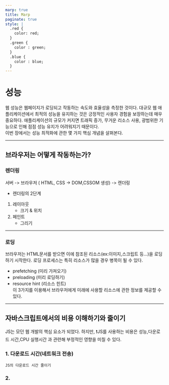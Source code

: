 ```yaml
---
marp: true
title: Marp
paginate: true
style: |
  .red {
    color: red;
  }
  .green {
    color : green;
  }
  .blue {
    color : blue;
  }
---
```


# 성능

웹 성능은 웹페이지가 로딩되고 작동하는 속도와 효율성을 측정한 것이다.
대규모 웹 애플리케이션에서 최적의 성능을 유지하는 것은 긍정적인 사용자 경험을 보장하는데 매우 중요하다.
애플리케이션의 규모가 커지면 트래픽 증가, 무거운 리소스 사용, 광범위한 기능으로 인해 점점 성능 유지가 어려워지기 때문이다.
<br>
이번 장에서는 성능 최적화에 관한 몇 가지 핵심 개념을 살펴본다.

---

## 브라우저는 어떻게 작동하는가?

### 렌더링

서버 -> 브라우저 ( HTML, CSS -> DOM,CSSOM 생성) -> 렌더링

- 렌더링의 2단계

1. 레이아웃
   - 크기 & 위치
2. 페인트
   - 그리기

---

### 로딩

브라우저는 HTML문서를 받으면 이에 참조된 리소스(ex:이미지,스크립트 등...)을 로딩하기 시작한다.
로딩 프로세스는 특히 리소스가 많을 경우 병목이 될 수 있다.
<br>

- prefetching (미리 가져오기)
- preloading (미리 로딩하기)
- resource hint (리소스 힌트)
  <br>
  이 3가지를 이용해서 브라우저에게 미래에 사용할 리소스에 관한 정보를 제공할 수 있다.

---

## 자바스크립트에서의 비용 이해하기와 줄이기

JS는 모던 웹 개발의 핵심 요소가 되었다.
하지만,
❗️JS를 사용하는 비용은 성능,다운로드 시간,CPU 실행시간 과 관련해 부정적인 영향을 미칠 수 있다.
<br>

### 1. 다운로드 시간(네트워크 전송)

    JS의 다운로드 시간 줄이기

### 2.
